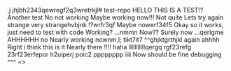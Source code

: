 ,j jhjbh2343qewregf2q3wretrkjl# test-repo
HELLO THIS IS A TEST!?
Another test
No not working
Maybe working now!!!
Not quite
Lets try again
strange
very strangehvbjnk
!?wrfr3qf
Maybe nowerf34f5
Okay so it works, just need to test with code
Working?
...nmmn
Now??
Surely now
...qerlgme
AHHHHHH
no
Nearly working nownm,l; tikt7it7
^^ghjktgrthjkl
again
ahhhh
Right i think this is it
Nearly there
!!!!
haha
lllllllllllqergq rgf23refg 23rf23erfepor h2uiperj poic2
pppppppp
iiii
Now should be fine
debugging
^^^
<>
